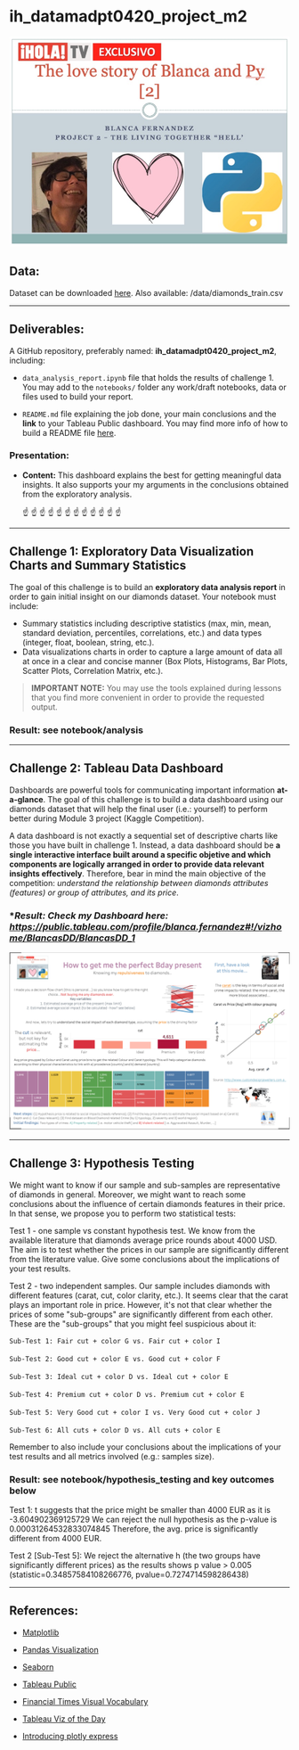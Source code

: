 # **ih_datamadpt0420_project_m2**
![Image](./project2.jpg)

## **Data:**

Dataset can be downloaded [here](http://www.potacho.com/files/ironhack/diamonds_train.csv). 
Also available: /data/diamonds_train.csv

---

## **Deliverables:**

A GitHub repository, preferably named: **ih_datamadpt0420_project_m2**, including:

- `data_analysis_report.ipynb` file that holds the results of challenge 1. You may add to the `notebooks/` folder any work/draft notebooks, data or files used to build your report.

- `README.md` file explaining the job done, your main conclusions and the **link** to your Tableau Public dashboard. You may find more info of how to build a README file [here](https://github.com/potacho/data-project-template/blob/master/README.md).


### **Presentation:**
- **Content:** This dashboard explains the best for getting meaningful data insights. It also supports your my arguments in the conclusions obtained from the exploratory analysis.

    :point_up: :point_up: :point_up: :point_up: :point_up: :point_up: :point_up: :point_up: :point_up: :point_up: :point_up: :point_up:

---

## **Challenge 1: Exploratory Data Visualization Charts and Summary Statistics**

The goal of this challenge is to build an **exploratory data analysis report** in order to gain initial insight on our diamonds dataset. Your notebook must include:

- Summary statistics including descriptive statistics (max, min, mean, standard deviation, percentiles, correlations, etc.) and data types (integer, float, boolean, string, etc.).
- Data visualizations charts in order to capture a large amount of data all at once in a clear and concise manner (Box Plots, Histograms, Bar Plots, Scatter Plots, Correlation Matrix, etc.).

> **IMPORTANT NOTE:** You may use the tools explained during lessons that you find more convenient in order to provide the requested output. 

### **Result: see notebook/analysis**

---
## **Challenge 2: Tableau Data Dashboard**

Dashboards are powerful tools for communicating important information **at-a-glance**. The goal of this challenge is to build a data dashboard using our diamonds dataset that will help the final user (i.e.: yourself) to perform better during Module 3 project (Kaggle Competition). 

A data dashboard is not exactly a sequential set of descriptive charts like those you have built in challenge 1. Instead, a data dashboard should be **a single interactive interface built around a specific objetive and which components are logically arranged in order to provide data relevant insights effectively**. Therefore, bear in mind the main objective of the competition: _understand the relationship between diamonds attributes (features) or group of attributes, and its price_.

### **Result: Check my Dashboard here: https://public.tableau.com/profile/blanca.fernandez#!/vizhome/BlancasDD/BlancasDD_1*

![Image](./dashboard.png)

---
## **Challenge 3: Hypothesis Testing**

We might want to know if our sample and sub-samples are representative of diamonds in general. Moreover, we might want to reach some conclusions about the influence of certain diamonds features in their price. In that sense, we propose you to perform two statistical tests:

Test 1 - one sample vs constant hypothesis test. We know from the available literature that diamonds average price rounds about 4000 USD. The aim is to test whether the prices in our sample are significantly different from the literature value. Give some conclusions about the implications of your test results.

Test 2 - two independent samples. Our sample includes diamonds with different features (carat, cut, color clarity, etc.). It seems clear that the carat plays an important role in price. However, it's not that clear whether the prices of some "sub-groups" are significantly different from each other. These are the "sub-groups" that you might feel suspicious about it:

    Sub-Test 1: Fair cut + color G vs. Fair cut + color I

    Sub-Test 2: Good cut + color E vs. Good cut + color F

    Sub-Test 3: Ideal cut + color D vs. Ideal cut + color E

    Sub-Test 4: Premium cut + color D vs. Premium cut + color E

    Sub-Test 5: Very Good cut + color I vs. Very Good cut + color J

    Sub-Test 6: All cuts + color D vs. All cuts + color E

Remember to also include your conclusions about the implications of your test results and all metrics involved (e.g.: samples size).

### **Result: see notebook/hypothesis_testing and key outcomes below**

Test 1: t suggests that the price might be smaller than 4000 EUR as it is -3.604902369125729
We can reject the null hypothesis as the p-value is 0.00031264532833074845 Therefore, the avg. price is significantly different from 4000 EUR. 

Test 2 [Sub-Test 5]: We reject the alternative h (the two groups have significantly different prices) as the results shows p value > 0.005 (statistic=0.34857584108266776, pvalue=0.7274714598286438)

--- 

## **References:**

- [Matplotlib](https://matplotlib.org/)

- [Pandas Visualization](https://pandas.pydata.org/pandas-docs/stable/user_guide/visualization.html)

- [Seaborn](https://seaborn.pydata.org/)

- [Tableau Public](https://public.tableau.com/)

- [Financial Times Visual Vocabulary](https://github.com/ft-interactive/chart-doctor/tree/master/visual-vocabulary)

- [Tableau Viz of the Day](https://public.tableau.com/es-es/gallery/?tab=viz-of-the-day&type=viz-of-the-day)

- [Introducing plotly express](https://medium.com/plotly/introducing-plotly-express-808df010143d)


